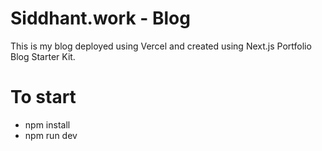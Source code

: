 # Siddhant.work - Blog

This is my blog deployed using Vercel and created using Next.js Portfolio Blog Starter Kit.

# To start

- npm install
- npm run dev

